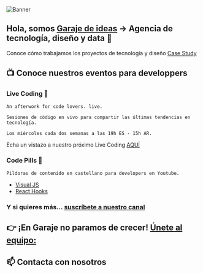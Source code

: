 ![Banner](./images/banner.gif)

## Hola, somos [Garaje de ideas](www.garajedeideas.com) -> Agencia de tecnología, diseño y data 👋
Conoce cómo trabajamos los proyectos de tecnología y diseño
[Case Study](https://garajedeideas.com/proyectos/adeslas/)


## 📺 Conoce nuestros eventos para developpers

### Live Coding 🚀
```
An afterwork for code lovers. live.

Sesiones de código en vivo para compartir las últimas tendencias en tecnología. 

Los miércoles cada dos semanas a las 19h ES - 15h AR.
```

Echa un vistazo a nuestro próximo Live Coding [AQUÍ](https://livecoding.garajedeideas.com/)

### Code Pills 💊
```
Pildoras de contenido en castellano para developers en Youtube.
```

* [Visual JS](https://www.youtube.com/playlist?list=PLTg7E2ObeSja25jqmtjeW0DIgjTB93v1y)
* [React Hooks](https://youtube.com/playlist?list=PLTg7E2ObeSjZ_tAj2DTJrpbIFlQnoSvxR)

### Y si quieres más... [suscríbete a nuestro canal](https://www.youtube.com/channel/UC2VAkhXrEjlpBqDRMeIKJnA?sub_confirmation=1)


## 👉 ¡En Garaje no paramos de crecer! [Únete al equipo:](https://bit.ly/garaje-talento)

## 📫 Contacta con nosotros

